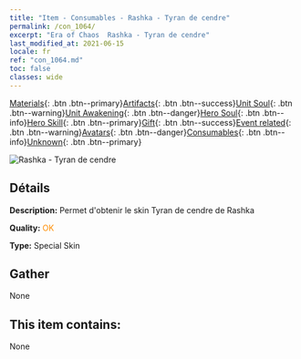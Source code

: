 ```yaml
---
title: "Item - Consumables - Rashka - Tyran de cendre"
permalink: /con_1064/
excerpt: "Era of Chaos  Rashka - Tyran de cendre"
last_modified_at: 2021-06-15
locale: fr
ref: "con_1064.md"
toc: false
classes: wide
---
```

 [Materials](/ItemsFR/){: .btn .btn--primary}[Artifacts](/ItemsFR/Artifacts/){: .btn .btn--success}[Unit Soul](/ItemsFR/UnitSoul/){: .btn .btn--warning}[Unit Awakening](/ItemsFR/UnitAwakening/){: .btn .btn--danger}[Hero Soul](/ItemsFR/HeroSoul/){: .btn .btn--info}[Hero Skill](/ItemsFR/HeroSkill/){: .btn .btn--primary}[Gift](/ItemsFR/Gift/){: .btn .btn--success}[Event related](/ItemsFR/Events/){: .btn .btn--warning}[Avatars](/ItemsFR/Avatars/){: .btn .btn--danger}[Consumables](/ItemsFR/Consumables/){: .btn .btn--info}[Unknown](/ItemsFR/Unknown/){: .btn .btn--primary}

 ![Rashka - Tyran de cendre](/images/h/h_Rashka3.jpg)

## Détails
 **Description:** Permet d'obtenir le skin Tyran de cendre de Rashka

 **Quality:** <span style="color: #FF8C00">OK</span>

 **Type:** Special Skin

## Gather

  None

## This item contains:

  None

